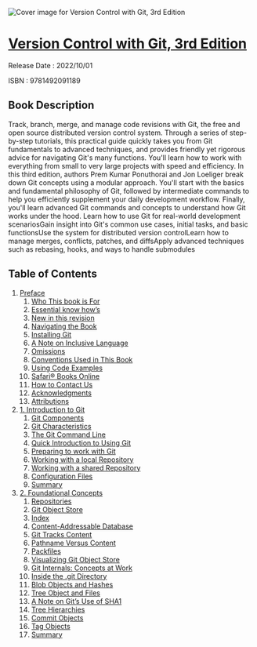 ![Cover image for Version Control with Git, 3rd Edition](https://imgdetail.ebookreading.net/cover/cover/202109/EB9781492091189.jpg)

[Version Control with Git, 3rd Edition](https://ebookreading.net/view/book/Version+Control+with+Git%2C+3rd+Edition-EB9781492091189_1.html "Version Control with Git, 3rd Edition")
====================================================================================================================

Release Date : 2022/10/01

ISBN : 9781492091189

Book Description
-----------------

Track, branch, merge, and manage code revisions with Git, the free and open source distributed version control system. Through a series of step-by-step tutorials, this practical guide quickly takes you from Git fundamentals to advanced techniques, and provides friendly yet rigorous advice for navigating Git's many functions. You'll learn how to work with everything from small to very large projects with speed and efficiency.
In this third edition, authors Prem Kumar Ponuthorai and Jon Loeliger break down Git concepts using a modular approach. You'll start with the basics and fundamental philosophy of Git, followed by intermediate commands to help you efficiently supplement your daily development workflow. Finally, you'll learn advanced Git commands and concepts to understand how Git works under the hood.
Learn how to use Git for real-world development scenariosGain insight into Git's common use cases, initial tasks, and basic functionsUse the system for distributed version controlLearn how to manage merges, conflicts, patches, and diffsApply advanced techniques such as rebasing, hooks, and ways to handle submodules

Table of Contents
-----------------

1. [Preface](https://ebookreading.net/view/book/Version+Control+with+Git%2C+3rd+Edition-EB9781492091189_4.html)
    1. [Who This book is For](https://ebookreading.net/view/book/Version+Control+with+Git%2C+3rd+Edition-EB9781492091189_4.html#sec-pre-Readership)
    1. [Essential know how’s](https://ebookreading.net/view/book/Version+Control+with+Git%2C+3rd+Edition-EB9781492091189_4.html#sec-pre-Essential-K)
    1. [New in this revision](https://ebookreading.net/view/book/Version+Control+with+Git%2C+3rd+Edition-EB9781492091189_4.html#sec-pre-New-In-This)
    1. [Navigating the Book](https://ebookreading.net/view/book/Version+Control+with+Git%2C+3rd+Edition-EB9781492091189_4.html#sec-pre-Navigating-)
    1. [Installing Git](https://ebookreading.net/view/book/Version+Control+with+Git%2C+3rd+Edition-EB9781492091189_4.html#sec-note-on-example)
    1. [A Note on Inclusive Language](https://ebookreading.net/view/book/Version+Control+with+Git%2C+3rd+Edition-EB9781492091189_4.html#idm45978204010616)
    1. [Omissions](https://ebookreading.net/view/book/Version+Control+with+Git%2C+3rd+Edition-EB9781492091189_4.html#sec-pre-Omissions)
    1. [Conventions Used in This Book](https://ebookreading.net/view/book/Version+Control+with+Git%2C+3rd+Edition-EB9781492091189_4.html#sec-pre-Conventions)
    1. [Using Code Examples](https://ebookreading.net/view/book/Version+Control+with+Git%2C+3rd+Edition-EB9781492091189_4.html#sec-pre-Using-Code-)
    1. [Safari® Books Online](https://ebookreading.net/view/book/Version+Control+with+Git%2C+3rd+Edition-EB9781492091189_4.html#_safari_books_onlin)
    1. [How to Contact Us](https://ebookreading.net/view/book/Version+Control+with+Git%2C+3rd+Edition-EB9781492091189_4.html#_how_to_contact_us)
    1. [Acknowledgments](https://ebookreading.net/view/book/Version+Control+with+Git%2C+3rd+Edition-EB9781492091189_4.html#sec-pre-Acknowledgm)
    1. [Attributions](https://ebookreading.net/view/book/Version+Control+with+Git%2C+3rd+Edition-EB9781492091189_4.html#sec-pre-attribution)
1. [1. Introduction to Git](https://ebookreading.net/view/book/Version+Control+with+Git%2C+3rd+Edition-EB9781492091189_5.html)
    1. [Git Components](https://ebookreading.net/view/book/Version+Control+with+Git%2C+3rd+Edition-EB9781492091189_5.html#chap-Git-Components)
    1. [Git Characteristics](https://ebookreading.net/view/book/Version+Control+with+Git%2C+3rd+Edition-EB9781492091189_5.html#sec-Git-Characteris)
    1. [The Git Command Line](https://ebookreading.net/view/book/Version+Control+with+Git%2C+3rd+Edition-EB9781492091189_5.html#sec-gs-The-Git-Comm)
    1. [Quick Introduction to Using Git](https://ebookreading.net/view/book/Version+Control+with+Git%2C+3rd+Edition-EB9781492091189_5.html#sec-gs-quick-introd)
    1. [Preparing to work with Git](https://ebookreading.net/view/book/Version+Control+with+Git%2C+3rd+Edition-EB9781492091189_5.html#sec-gs-preparing-to)
    1. [Working with a local Repository](https://ebookreading.net/view/book/Version+Control+with+Git%2C+3rd+Edition-EB9781492091189_5.html#sec-gs-working-with)
    1. [Working with a shared Repository](https://ebookreading.net/view/book/Version+Control+with+Git%2C+3rd+Edition-EB9781492091189_5.html#sec-gs-working-with)
    1. [Configuration Files](https://ebookreading.net/view/book/Version+Control+with+Git%2C+3rd+Edition-EB9781492091189_5.html#sec-gs-Configuratio)
    1. [Summary](https://ebookreading.net/view/book/Version+Control+with+Git%2C+3rd+Edition-EB9781492091189_5.html#sec-gs-inquiry)
1. [2. Foundational Concepts](https://ebookreading.net/view/book/Version+Control+with+Git%2C+3rd+Edition-EB9781492091189_6.html)
    1. [Repositories](https://ebookreading.net/view/book/Version+Control+with+Git%2C+3rd+Edition-EB9781492091189_6.html#sec-bc-Repositories)
    1. [Git Object Store](https://ebookreading.net/view/book/Version+Control+with+Git%2C+3rd+Edition-EB9781492091189_6.html#sec-bc-Git-Object-T)
    1. [Index](https://ebookreading.net/view/book/Version+Control+with+Git%2C+3rd+Edition-EB9781492091189_6.html#sec-bc-The-Index)
    1. [Content-Addressable Database](https://ebookreading.net/view/book/Version+Control+with+Git%2C+3rd+Edition-EB9781492091189_6.html#sec-bc-Content-Addr)
    1. [Git Tracks Content](https://ebookreading.net/view/book/Version+Control+with+Git%2C+3rd+Edition-EB9781492091189_6.html#sec-bc-Git-Tracks-C)
    1. [Pathname Versus Content](https://ebookreading.net/view/book/Version+Control+with+Git%2C+3rd+Edition-EB9781492091189_6.html#sec-bc-Pathname-Ver)
    1. [Packfiles](https://ebookreading.net/view/book/Version+Control+with+Git%2C+3rd+Edition-EB9781492091189_6.html#sec-bc-packfiles)
    1. [Visualizing Git Object Store](https://ebookreading.net/view/book/Version+Control+with+Git%2C+3rd+Edition-EB9781492091189_6.html#sec-bc-Visualizing-)
    1. [Git Internals: Concepts at Work](https://ebookreading.net/view/book/Version+Control+with+Git%2C+3rd+Edition-EB9781492091189_6.html#sec-bc-Git-Internal)
    1. [Inside the .git Directory](https://ebookreading.net/view/book/Version+Control+with+Git%2C+3rd+Edition-EB9781492091189_6.html#sec-bc-Inside-Git-D)
    1. [Blob Objects and Hashes](https://ebookreading.net/view/book/Version+Control+with+Git%2C+3rd+Edition-EB9781492091189_6.html#sec-bc-Blob-Objects)
    1. [Tree Object and Files](https://ebookreading.net/view/book/Version+Control+with+Git%2C+3rd+Edition-EB9781492091189_6.html#sec-bc-Tree-Object-)
    1. [A Note on Git’s Use of SHA1](https://ebookreading.net/view/book/Version+Control+with+Git%2C+3rd+Edition-EB9781492091189_6.html#sec-bc-Note-about-S)
    1. [Tree Hierarchies](https://ebookreading.net/view/book/Version+Control+with+Git%2C+3rd+Edition-EB9781492091189_6.html#sec-bc-Tree-Hierarc)
    1. [Commit Objects](https://ebookreading.net/view/book/Version+Control+with+Git%2C+3rd+Edition-EB9781492091189_6.html#sec-bc-Commit-Objec)
    1. [Tag Objects](https://ebookreading.net/view/book/Version+Control+with+Git%2C+3rd+Edition-EB9781492091189_6.html#sec-bc-Tag-Objects)
    1. [Summary](https://ebookreading.net/view/book/Version+Control+with+Git%2C+3rd+Edition-EB9781492091189_6.html#sec-Summary)
